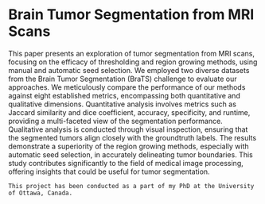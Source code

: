 # Brain Tumor Segmentation from MRI Scans

This paper presents an exploration of tumor segmentation from MRI scans, focusing on the efficacy of thresholding and region growing methods, using manual and automatic seed selection. We employed two diverse datasets from the Brain Tumor Segmentation (BraTS) challenge to evaluate our approaches. We meticulously compare the performance of our methods against eight established metrics, encompassing both quantitative and qualitative dimensions. Quantitative analysis involves metrics such as Jaccard similarity and dice coefficient, accuracy, specificity, and runtime, providing a multi-faceted view of the segmentation performance. Qualitative analysis is conducted through visual inspection, ensuring that the segmented tumors align closely with the groundtruth labels. The results demonstrate a superiority of the region growing methods, especially with automatic seed selection, in accurately delineating tumor boundaries. This study contributes significantly to the field of medical image processing, offering insights that could be useful for tumor segmentation.

```
This project has been conducted as a part of my PhD at the University of Ottawa, Canada.
```
